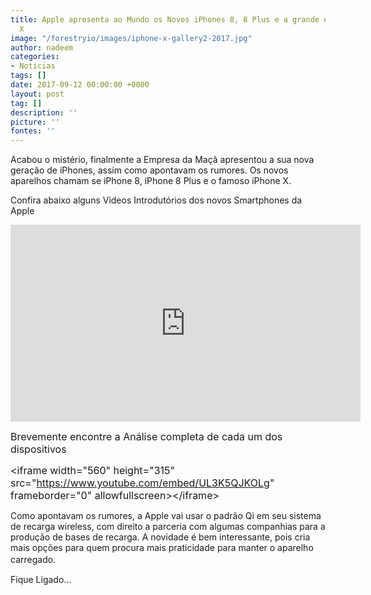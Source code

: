 ```yaml
---
title: Apple apresenta ao Mundo os Novos iPhones 8, 8 Plus e a grande novidade iPhone
  X
image: "/forestryio/images/iphone-x-gallery2-2017.jpg"
author: nadeem
categories:
- Noticias
tags: []
date: 2017-09-12 00:00:00 +0000
layout: post
tag: []
description: ''
picture: ''
fontes: ''
---
```



Acabou o mistério, finalmente a Empresa da Maçã apresentou a sua nova geração de iPhones, assim como apontavam os rumores. Os novos aparelhos chamam se iPhone 8, iPhone 8 Plus e o famoso iPhone X.

Confira abaixo alguns Videos Introdutórios dos novos Smartphones da Apple

<iframe width="560" height="315" src="https://www.youtube.com/embed/K4wEI5zhHB0" frameborder="0" allowfullscreen></iframe>

<span style="font-size: 1rem;">Brevemente encontre a Análise completa de cada um dos dispositivos</span>

<span style="font-size: 1rem;">&lt;iframe width="560" height="315" src="https://www.youtube.com/embed/UL3K5QJKOLg" frameborder="0" allowfullscreen&gt;&lt;/iframe&gt;</span><span style="font-size: 1rem;">&nbsp;</span>

Como apontavam os rumores, a Apple vai usar o padrão Qi em seu sistema de recarga wireless, com direito a parceria com algumas companhias para a produção de bases de recarga. A novidade é bem interessante, pois cria mais opções para quem procura mais praticidade para manter o aparelho carregado.<span style="font-size: 1rem;"><br></span>

Fique Ligado...